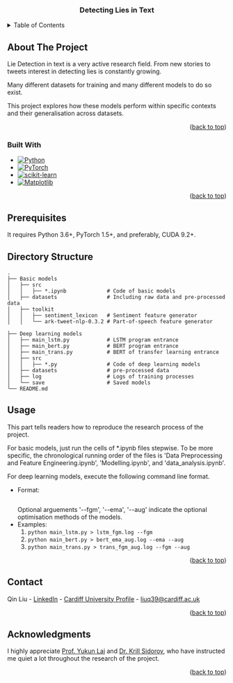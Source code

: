 
<a name="readme-top"></a>




<!-- PROJECT LOGO -->
<br />
<div align="center">

<h3 align="center">Detecting Lies in Text</h3>

</div>

<!-- TABLE OF CONTENTS -->
<details>
  <summary>Table of Contents</summary>
  <ol>
    <li>
      <a href="#about-the-project">About The Project</a>
      <ul>
        <li><a href="#built-with">Built With</a></li>
      </ul>
    </li>
    <li><a href="#prerequisites">Prerequisites</a></li>
    <li><a href="#usage">Usage</a></li>
    <li><a href="#contact">Contact</a></li>
    <li><a href="#acknowledgments">Acknowledgments</a></li>
  </ol>
</details>


<!-- ABOUT THE PROJECT -->

## About The Project

Lie Detection in text is a very active research field. From new stories to tweets interest in detecting lies is constantly growing. 

Many different datasets for training and many different models to do so exist. 

This project explores how these models perform within specific contexts and their generalisation  across datasets. 

<p align="right">(<a href="#readme-top">back to top</a>)</p>



### Built With

* [![Python][Python.com]][python-url]
* [![PyTorch][PyTorch.com]][PyTorch-url]
* [![scikit-learn][scikit-learn.com]][scikit-learn-url]
* [![Matplotlib][Matplotlib.com]][Matplotlib-url]

<p align="right">(<a href="#readme-top">back to top</a>)</p>



<!-- PREREQUISITES -->
## Prerequisites

It requires Python 3.6+, PyTorch 1.5+, and preferably, CUDA 9.2+.

<!-- USAGE EXAMPLES -->
## Directory Structure
```
.
├── Basic models
│   ├── src
│   │   ├── *.ipynb             # Code of basic models
│   ├── datasets                # Including raw data and pre-processed data
│   ├── toolkit
│   │   ├── sentiment_lexicon   # Sentiment feature generator
│   │   └── ark-tweet-nlp-0.3.2 # Part-of-speech feature generator

├── Deep learning models
│   ├── main_lstm.py            # LSTM program entrance
│   ├── main_bert.py            # BERT program entrance
│   ├── main_trans.py           # BERT of transfer learning entrance
│   ├── src
│   │   ├── *.py                # Code of deep learning models
│   ├── datasets                # pre-processed data
│   ├── log                     # Logs of training processes
│   └── save                    # Saved models
└── README.md
```

## Usage
This part tells readers how to reproduce the research process of the project.

For basic models, just run the cells of *.ipynb files stepwise. To be more specific, the chronological running order of the files is 'Data Preprocessing and Feature Engineering.ipynb', 'Modelling.ipynb', and 'data_analysis.ipynb'.

For deep learning models, execute the following command line format.
* Format:  
  ```python <python_file_name>.py > '>' <log_file_name>.out --fgm <and/or> --ema <and/or> --aug <and/or> ...
  ```  
  Optional arguements '--fgm', '--ema', '--aug' indicate the optional optimisation methods of the models.
* Examples:
    1. ```python main_lstm.py > lstm_fgm.log --fgm```
    2. ```python main_bert.py > bert_ema_aug.log --ema --aug```
    3. ```python main_trans.py > trans_fgm_aug.log --fgm --aug```

<p align="right">(<a href="#readme-top">back to top</a>)</p>


## Contact

Qin Liu - [LinkedIn](https://www.linkedin.com/in/qin-liu-b100501ab/) - [Cardiff University Profile](https://www.cardiff.ac.uk/people/view/2654620-liu-qin) - liuq39@cardiff.ac.uk

<p align="right">(<a href="#readme-top">back to top</a>)</p>

<!-- ACKNOWLEDGMENTS -->
## Acknowledgments

I highly appreciate [Prof. Yukun Lai]() and [Dr. Krill Sidorov](https://users.cs.cf.ac.uk/K.Sidorov/), who have instructed me quiet a lot throughout the research of the project.


<p align="right">(<a href="#readme-top">back to top</a>)</p>



<!-- MARKDOWN LINKS & IMAGES -->
<!-- https://www.markdownguide.org/basic-syntax/#reference-style-links -->
[Python.com]: https://img.shields.io/badge/python-3670A0?style=for-the-badge&logo=python&logoColor=ffdd54
[Python-url]: https://www.python.org/
[PyTorch.com]: https://img.shields.io/badge/PyTorch-%23EE4C2C.svg?style=for-the-badge&logo=PyTorch&logoColor=white
[PyTorch-url]: https://pytorch.org/
[scikit-learn.com]: https://img.shields.io/badge/scikit--learn-%23F7931E.svg?style=for-the-badge&logo=scikit-learn&logoColor=white
[scikit-learn-url]: https://scikit-learn.org/stable/
[Matplotlib.com]: https://img.shields.io/badge/Matplotlib-%23ffffff.svg?style=for-the-badge&logo=Matplotlib&logoColor=black
[Matplotlib-url]: https://matplotlib.org/
